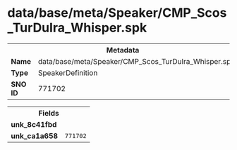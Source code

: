 <h1>data/base/meta/Speaker/CMP_Scos_TurDulra_Whisper.spk</h1><table><tr><th colspan="100%">Metadata</th></tr><tr><td><b>Name</b></td><td>data/base/meta/Speaker/CMP_Scos_TurDulra_Whisper.spk</td></tr><tr><td><b>Type</b></td><td>SpeakerDefinition</td></tr><tr><td><b>SNO ID</b></td><td>771702</td></tr></table>

<table><tr><th colspan="100%">Fields</th></tr><tr><td><b>unk_8c41fbd</b></td><td></td></tr><tr><td><b>unk_ca1a658</b></td><td><code>771702</code></td></tr></table>


